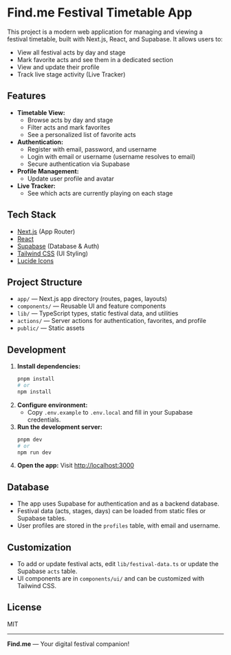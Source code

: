 # Find.me Festival Timetable App

This project is a modern web application for managing and viewing a festival timetable, built with Next.js, React, and Supabase. It allows users to:

- View all festival acts by day and stage
- Mark favorite acts and see them in a dedicated section
- View and update their profile
- Track live stage activity (Live Tracker)

## Features

- **Timetable View:**
  - Browse acts by day and stage
  - Filter acts and mark favorites
  - See a personalized list of favorite acts
- **Authentication:**
  - Register with email, password, and username
  - Login with email or username (username resolves to email)
  - Secure authentication via Supabase
- **Profile Management:**
  - Update user profile and avatar
- **Live Tracker:**
  - See which acts are currently playing on each stage

## Tech Stack
- [Next.js](https://nextjs.org/) (App Router)
- [React](https://react.dev/)
- [Supabase](https://supabase.com/) (Database & Auth)
- [Tailwind CSS](https://tailwindcss.com/) (UI Styling)
- [Lucide Icons](https://lucide.dev/)

## Project Structure
- `app/` — Next.js app directory (routes, pages, layouts)
- `components/` — Reusable UI and feature components
- `lib/` — TypeScript types, static festival data, and utilities
- `actions/` — Server actions for authentication, favorites, and profile
- `public/` — Static assets

## Development
1. **Install dependencies:**
   ```sh
   pnpm install
   # or
   npm install
   ```
2. **Configure environment:**
   - Copy `.env.example` to `.env.local` and fill in your Supabase credentials.
3. **Run the development server:**
   ```sh
   pnpm dev
   # or
   npm run dev
   ```
4. **Open the app:**
   Visit [http://localhost:3000](http://localhost:3000)

## Database
- The app uses Supabase for authentication and as a backend database.
- Festival data (acts, stages, days) can be loaded from static files or Supabase tables.
- User profiles are stored in the `profiles` table, with email and username.

## Customization
- To add or update festival acts, edit `lib/festival-data.ts` or update the Supabase `acts` table.
- UI components are in `components/ui/` and can be customized with Tailwind CSS.

## License
MIT

---

**Find.me** — Your digital festival companion!
